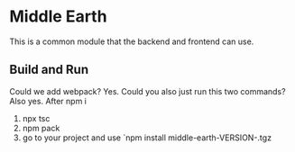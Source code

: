 # Middle Earth
This is a common module that the backend and frontend can use.

## Build and Run
Could we add webpack? Yes. Could you also just run this two commands? Also yes.
After npm i
1. npx tsc
2. npm pack
3. go to your project and use `npm install middle-earth-VERSION-.tgz